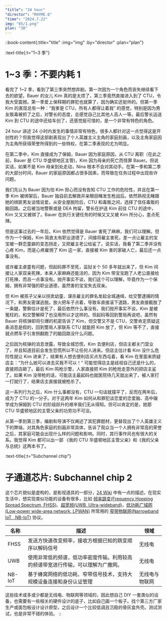 ```yaml
---
"title": "24 hour"
"director": "RHYME.Q"
"time": "2024.7.22"
img: "05/1.png"
plan: "30"
---
```


::book-content{:title="title" :img="img" :by="director" :plan="plan"}

:text-title{:t="1~3 季"}

# 1~3 季：不要内耗 1

看完了 1~2 季，看到了第三季突然想弃剧。第一次因为一个角色而丧失继续看下去的欲望。Bauer 的女儿 Kim 真的是太烦了，第三季竟然直接进入到了 CTU，令我大受震撼。第一季爱上保释期的罪犯也就算了，因为确实还挺帅的。但第一季 Kim 的表现总有一种：“我爹是 CTU，所有人都得让着我” 的感觉，特别是因为男友贩毒被抓了之后，对警长的态度，总感觉自己比其他人高人一等。最后警长运送 Kim 到 CTU 的途中还给车创了，还感觉挺可惜的，是一个非常有特色的角色。

24 hour 讲述 24 小时内发生的事情非常有特色，很多人都针对这一点觉得这是开创性的？但我觉得这部剧表现出了个人英雄主义主角的家庭刻画，以及主角家庭因为主角所获得荣誉所得到的一些特权，在第二季表现的尤为明显。

在第二季中，Kim 直接成为了保姆，Bauer 因为家庭原因，从 CTU 离职（在此之前，Bauer 是 CTU 华盛顿地区主管)，Kim 因为母亲的死亡而怪罪 Bauer。但说实话，如果不是 Kim 母亲到处走动，Nina 根本不会对其动手。在第一季和第二季的大部分时间，Bauer 的家庭原因都占很多因素，而导致在任务过程中出现些许问题。

我们先认为 Bauer 因为怕 Kim 担心而没有告知 CTU 工作的危险性，并且在第一季 Kim 被绑架后，Bauer 独自前去解救并亲眼目睹发生枪战后。依然熟视无睹跟她的绑匪男友谈情说爱。从安全屋脱险后，CTU 和毒贩之间，选择了信任毒贩的脑回路。之后被当地警察或是 DEA 拘留，警长在护送 Kim 前往 CTU 的途中，Kim 又又又被绑了。Bauer 在执行关键任务的时候又又又被 Kim 所分心，差点死辣。

但是这事过去的一年后，Kim 依然觉得是 Bauer 害死了麻麻，我们可以理解。但作为一个保姆，Kim 简直太有职业道德了，间接将雇主害死，差一点让雇主的宝宝被一群恋童癖的变态拐走，又把雇主老公给鲨了。说实话，我看了第二季并没有心疼 Kim，而是心疼雇佣了 Kim 这一家，直接被 Kim 害的家破人亡，最后还一点事没有。

或许雇主虐童有问题，但起码罪不至死，监狱关个 50 多年就出来了，但 Kim 间接让人家双亲死辣，本来人家麻麻还能活的，因为 Kim 带宝宝跑了人老公直接给打死辣，而且一点事没有。抛开事实不谈，我们这个可以理解，毕竟作为一个保姆，拥有非常强的职业道德，虽然害的宝宝失去双亲。

但 Kim 被孩子父亲以拐卖幼童、谋杀雇主的罪名发起全城通缉，给交警逮捕的情况下，和男友密谋逃脱。放火把车子点着，导致车直接滚下道路，男友直接截肢了一条腿，警察估计是死了，最后依然什么事没有。我们抛开事实不谈，Kim 是被冤枉的，和交警解释了也没用所以才这样的。但起码等回到警局再说吧，虽然有 Bauer 将核弹即将引爆的机密告诉了 Kim，但交警又不是 CTU，交警肯定质疑这条消息是假的，回到警局人家联系 CTU 就能把 Kim 放了，但 Kim 等不了，直接就点燃车子引发侧翻跑了的脑回路没什么问题。

之后因为核弹的消息泄露，导致全城恐慌，Kim 去便利店，但店主都关门营业了，并且知道目前会发生恐慌所以不让任何人进来。但店主估计看 Kim 没什么危险性就让 Kim 进来了，结果有人想去便利店买点东西屯着，看 Kim 在里面来质疑店主：“为什么她可以进去买我不可以！” 可能觉得店主是歧视自己还是什么的，直接把店砸了。最后 Kim 鸣枪示警，人家直接把 Kim 的枪抢走意外的把店主鲨了。如果 Kim 没带枪的话，可能店主最起码也就医院待几天就出来了，被人家打一打就行了，结果店主直接就被枪杀了。

这一系列行为之后，Kim 什么事都没有，CTU 一句话就摆平了，反而在两年后，成为了 CTU 的一分子。对于这两年 Kim 如何从和罪犯谈恋爱的恋爱脑、高中辍学成为保姆到 CTU 的阶级跃升的艰辛我们无从得知。但可以肯定的是，她那 CTU 华盛顿地区的主管父亲的功劳功不可没。

从第一季到第三季，编剧和导演不仅阐述了其犯罪题材，更替现出了个人英雄主义下的弊端，对其角色家庭的刻画非常具体，告诉了观众当一个人拥有非常高的荣誉之后，其家庭可能会出现什么样的问题和影响。同时，其行事作风也有很大的关系。我觉得 Kim 都可以出一部 《我的 CTU 华盛顿地区主管父亲》和《我的父亲与总统》这两本书了。

:text-title{:t="Subchannel chip"}

# 子通道芯片: Subchannel chip 2

这个芯片貌似是虚构的，是影视道具的一部分，[24 Wiki](https://24.fandom.com/wiki/Subchannel_chip) 中有一点的描述。在现实生活中，想实现类似功能的设备有很多，比如 [频率跳变(Frequency Hopping Spread Spectrum, FHSS)](https://en.wikipedia.org/wiki/Frequency-hopping_spread_spectrum#Usage)、[超宽频(UWB, Ultra-wideband)](https://en.wikipedia.org/wiki/Ultra-wideband#)，[低功耗广域网(Low-power wide-area network, LPWAN)](https://en.wikipedia.org/wiki/Low-power_wide-area_network) 所常用的 [窄带物联网(Narrowband IoT
, NB-IoT)](https://en.wikipedia.org/wiki/Narrowband_IoT#Deployments) 协议。

| 名称   | 描述                                                                             | 领域           |
| ------ | -------------------------------------------------------------------------------- | -------------- |
| FHSS   | 发送方快速改变频率，接收方根据已知的跳变顺序以解码信号                           | 无线电         |
| UWB    | 使用非常低的频谱，低功率密度传输。利用较高的频谱带宽进行传输，可以理解为广撒网。 | 无线电         |
| NB-IoT | 基于蜂窝网络的低功耗、窄带信号技术，支持大规模设备连接和身份认证管理             | 无线电与物联网 |

这些技术或多或少都是无线电、物联网等领域的，因此想自己 DIY 一套类似的设备，也需要有一些相关的硬件设计的底子，比如自己画一个板子。找个第三方厂家生产或面包板设计设计原型，之后设计一个比较低调且沉稳的骨灰盒外壳。测试测试，也是非常不错的体验。
::
